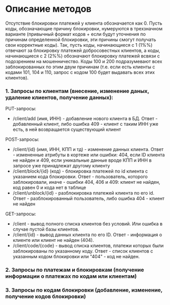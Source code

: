  # Описание методов
  
  Отсутствие блокировки платежей у клиента обозначается как 0. Пусть коды, обозначающие причину блокировки, нумеруются в трехзначном варианте (привычный формат кодов + если будут уточнения по причинам определенной блокировки, эти причины смогут получать свои корректные коды). Так, пусть коды, начинающиеся с 1 (1%%) отвечают за блокировку платежей добросовестных клиентов, а коды, начинающиеся с 2 (2%%) обозначают блокировку платежей всвязи с подозрением на мошенничество. Коды 100 и 200 подразумевают всех заблокированных по этим двум причинам (т.е. если есть клиенты с кодами 101, 104 и 110, запрос с кодом 100 будет выдавать всех этих клиентов).

### 1. Запросы по клиентам (внесение, изменение даных, удаление клиентов, получение данных):
PUT-запросы:
   - /client/add (имя, ИНН) - добавление нового клиента в БД. Ответ - добавленный клиент, либо ошибка 409 - клиент с таким ИНН уже есть, в ней возвращается существующий клиент

POST-запросы:
   - /client/{id} (имя, ИНН, КПП и тд) - изменение данных клиента. Ответ - измененные атрибуты в кортеже или ошибки: 404, если ID клиента не найден и 409, если уникальные данные вроде КПП и ИНН в запросе уже принадлежат другому клиенту
   - /client/block/{id} (код) - блокировка платежей по id клиента с указанием кода блокировки. Ответ - пользователь, которого заблокировали, иначе - ошибки 404, 406 и 409: клиент не найден, код равен 0 и кода нет в таблице
   - /client/unblock/{id} - разблокировка платежей клиента по его id. Ответ - разблокированный пользователь, либо ошибка 404 - клиент не найден


GET-запросы:
   - /client - вывод полного списка клиентов без условий. Или ошибка в случае пустой базы клиентов.
   - /client/{id} - вывод данных клиента по его ID. Ответ - информация о клиенте или клиент не найден (404).
   - /client/code/{code} - вывод списка клиентов, платежи которых были заблокированы по указанному коду. Ответ - список клиентов с указанным кодом блокировки или "404" - код не найден.


### 2. Запросы по платежам и блокировкам (получение информации о платежах по кодам или клиентам)


### 3. Запросы по кодам блокировки (добавление, изменение, получение кодов блокировки)
